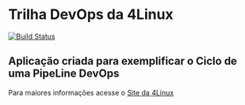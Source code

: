 # Trilha DevOps da 4Linux

<!-- Altere a Flag abaixo com sua URL do Travis -->
[![Build Status](https://travis-ci.org/ademarnunes/DevOpsLab-HelloWorld.svg?branch=master)](https://travis-ci.org/ademarnunes/DevOpsLab-HelloWorld)

## Aplicação criada para exemplificar o Ciclo de uma PipeLine DevOps


Para maiores informações acesse o [Site da 4Linux](https://www.4linux.com.br/cursos/devops)
